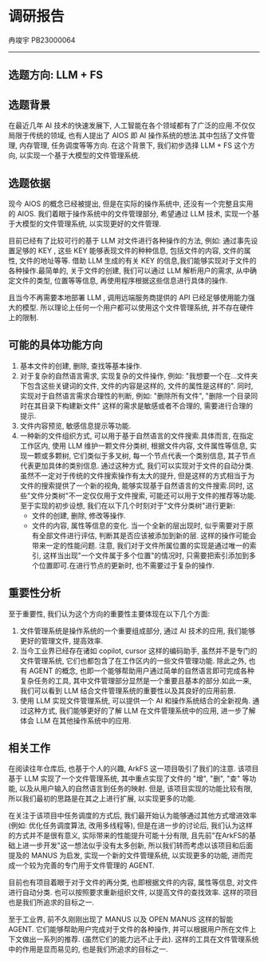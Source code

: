 # 调研报告
冉竣宇 PB23000064

---
## 选题方向: LLM + FS
## 选题背景
在最近几年 AI 技术的快速发展下, 人工智能在各个领域都有了广泛的应用.不仅仅局限于传统的领域, 也有人提出了 AIOS 即 AI 操作系统的想法.其中包括了文件管理, 内存管理, 任务调度等等方向. 在这个背景下, 我们初步选择 LLM + FS 这个方向, 以实现一个基于大模型的文件管理系统.

## 选题依据
现今 AIOS 的概念已经被提出, 但是在实际的操作系统中, 还没有一个完整且实用的 AIOS. 我们着眼于操作系统中的文件管理部分, 希望通过 LLM 技术, 实现一个基于大模型的文件管理系统, 以实现更好的文件管理.

目前已经有了比较可行的基于 LLM 对文件进行各种操作的方法, 例如: 通过事先设置足够的 KEY , 这些 KEY 能够表现文件的种种信息, 包括文件的内容, 文件的属性, 文件的地址等等. 借助 LLM 生成的有关 KEY 的信息,我们能够实现对于文件的各种操作.最简单的, 关于文件的创建, 我们可以通过 LLM 解析用户的需求, 从中确定文件的类型, 位置等等信息, 再使用程序根据这些信息进行具体的操作.

且当今不再需要本地部署 LLM , 调用远端服务商提供的 API 已经足够使用能力强大的模型. 所以理论上任何一个用户都可以使用这个文件管理系统, 并不存在硬件上的限制.

## 可能的具体功能方向
1. 基本文件的创建, 删除, 查找等基本操作.
2. 对于复杂的自然语言需求, 实现复杂的文件操作, 例如: "我想要一个在...文件夹下包含这些关键词的文件, 文件的内容是这样的, 文件的属性是这样的". 
同时, 实现对于自然语言需求合理性的判断, 例如: "删除所有文件", "删除一个目录同时在其目录下构建新文件" 这样的需求是敏感或者不合理的, 需要进行合理的提示.
3. 文件内容预览, 敏感信息提示等功能.
4. 一种新的文件组织方式, 可以用于基于自然语言的文件搜索.具体而言, 在指定工作区内, 使用 LLM 维护一颗文件分类树, 根据文件内容, 文件属性等信息, 实现一颗或多颗树, 它们类似于多叉树, 每一个节点代表一个类别信息, 其子节点代表更加具体的类别信息. 通过这种方式, 我们可以实现对于文件的自动分类. 虽然不一定对于传统的文件搜索操作有太大的提升, 但是这样的方式相当于为文件的搜索提供了一个新的视角, 能够实现基于自然语言的文件搜索.同时, 这些"文件分类树"不一定仅仅用于文件搜索, 可能还可以用于文件的推荐等功能.
至于实现的初步设想, 我们在以下几个时刻对于"文件分类树"进行更新:
    - 文件的创建, 删除, 修改等操作.
    - 文件的内容, 属性等信息的变化.
当一个全新的层出现时, 似乎需要对于原有全部文件进行评估, 判断其是否应该被添加到新的层. 这样的操作可能会带来一定的性能问题.
注意, 我们对于文件所属位置的实现是通过唯一的索引, 这样当出现"一个文件属于多个位置"的情况时, 只需要把索引添加到多个位置即可.在进行节点的更新时, 也不需要过于复杂的操作.

## 重要性分析
至于重要性, 我们认为这个方向的重要性主要体现在以下几个方面:
1. 文件管理系统是操作系统的一个重要组成部分, 通过 AI 技术的应用, 我们能够更好的管理文件, 提高效率.
2. 当今工业界已经存在诸如 copilot, cursor 这样的编码助手, 虽然并不是专门的文件管理系统, 它们也都包含了在工作区内的一些文件管理功能. 除此之外, 也有 AGENT 的概念, 也即一个能够帮助用户通过简单的自然语言即可完成各种复杂任务的工具, 其中文件管理部分显然是一个重要且基本的部分.如此一来, 我们可以看到 LLM 结合文件管理系统的重要性以及其良好的应用前景.
3. 使用 LLM 实现文件管理系统, 可以提供一个 AI 和操作系统结合的全新视角. 通过这种方式, 我们能够更好的了解 LLM 在文件管理系统中的应用, 进一步了解体会 LLM 在其他操作系统中的应用.


## 相关工作
在阅读往年仓库后, 也基于个人的兴趣, ArkFS 这一项目吸引了我们的注意. 该项目基于 LLM 实现了一个文件管理系统, 其中重点实现了文件的 "增", "删", "查" 等功能, 以及从用户输入的自然语言到任务的映射. 但是, 该项目实现的功能比较有限, 所以我们最初的思路是在其之上进行扩展, 以实现更多的功能.

在关注于该项目中任务调度的方式后, 我们最开始认为能够通过其他方式增进效率(例如: 优化任务调度算法, 改用多线程等), 但是在进一步的讨论后, 我们认为这样的方式并不是很有意义, 实际带来的性能提升可能十分有限, 且先前"在ArkFS的基础上进一步开发"这一想法似乎没有太多创新, 所以我们转而考虑以该项目和后面提及的 MANUS 为启发, 实现一个新的文件管理系统, 以实现更多的功能, 进而完成一个较为完善的专门用于文件管理的 AGENT.

目前也有项目着眼于对于文件的再分类, 也即根据文件的内容, 属性等信息, 对文件进行自动分类. 也可以按照要求重新组织文件, 以提高文件的查找效率. 这样的项目也是我们所追求的目标之一.

至于工业界, 前不久刚刚出现了 MANUS 以及 OPEN MANUS 这样的智能 AGENT. 它们能够帮助用户完成对于文件的各种操作, 并可以根据用户所在文件上下文做出一系列的推荐. (虽然它们的能力远不止于此). 这样的工具在文件管理系统中的作用是显而易见的, 也是我们所追求的目标之一.